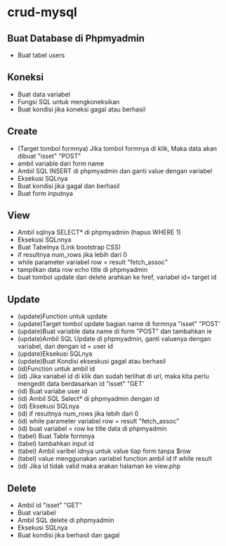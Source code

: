# crud-mysql

## Buat Database di Phpmyadmin

- Buat tabel users

## Koneksi

- Buat data variabel
- Fungsi SQL untuk mengkoneksikan
- Buat kondisi jika koneksi gagal atau berhasil

## Create

- (Target tombol formnya) Jika tombol formnya di klik, Maka data akan dibuat "isset" "POST"
- ambil variable dari form name
- Ambil SQL INSERT di phpmyadmin dan ganti value dengan variabel
- Eksekusi SQLnya
- Buat kondisi jika gagal dan berhasil
- Buat form inputnya

## View

- Ambil sqlnya SELECT\* di phpmyadmin (hapus WHERE 1)
- Eksekusi SQLnnya
- Buat Tabelnya (Link bootstrap CSS)
- if resultnya num_rows jika lebih dari 0
- while parameter variabel row = result "fetch_assoc"
- tampilkan data row echo title di phpmyadmin
- buat tombol update dan delete arahkan ke href, variabel id= target id

## Update

- (update)Function untuk update
- (update)Target tombol update bagian name di formnya "isset" "POST'
- (update)Buat variable data name di form "POST" dan tambahkan ie
- (update)Ambil SQL Update di phpmyadmin, ganti valuenya dengan variabel, dan dengan id = user id
- (update)Eksekusi SQLnya
- (update)Buat Kondisi ekseskusi gagal atau berhasil
- (id)Function untuk ambil id
- (id) Jika variabel id di klik dan sudah terlihat di url, maka kita perlu mengedit data berdasarkan id "isset" "GET'
- (id) Buat variabe user id
- (id) Ambil SQL Select\* di phpmyadmin dengan id
- (id) Eksekusi SQLnya
- (id) if resultnya num_rows jika lebih dari 0
- (id) while parameter variabel row = result "fetch_assoc"
- (id) buat variabel = row ke title data di phpmyadmin
- (tabel) Buat Table formnya
- (tabel) tambahkan input id
- (tabel) Ambil varibel idnya untuk value tiap form tanpa $row
- (tabel) value menggunakan variabel function ambil id if while result
- (id) Jika id tidak valid maka arakan halaman ke view.php

## Delete

- Ambil id "isset" "GET"
- Buat variabel
- Ambil SQL delete di phpmyadmin
- Eksekusi SQLnya
- Buat kondisi jika berhasil dan gagal
